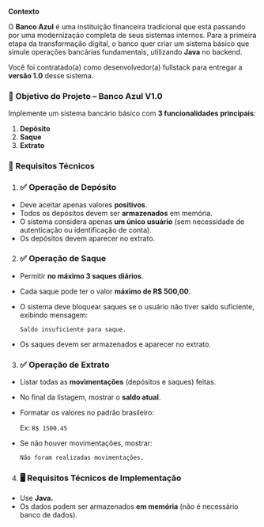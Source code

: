 **Contexto**

O **Banco Azul** é uma instituição financeira tradicional que está passando por uma modernização completa de seus sistemas internos. Para a primeira etapa da transformação digital, o banco quer criar um sistema básico que simule operações bancárias fundamentais, utilizando **Java** no backend.

Você foi contratado(a) como desenvolvedor(a) fullstack para entregar a **versão 1.0** desse sistema.


### 🎯 Objetivo do Projeto – Banco Azul V1.0

Implemente um sistema bancário básico com **3 funcionalidades principais**:

1. **Depósito**
2. **Saque**
3. **Extrato**


### 🧩 Requisitos Técnicos

1. ### ✅ Operação de Depósito

- Deve aceitar apenas valores **positivos**.
- Todos os depósitos devem ser **armazenados** em memória.
- O sistema considera apenas **um único usuário** (sem necessidade de autenticação ou identificação de conta).
- Os depósitos devem aparecer no extrato.

2.  ### ✅ Operação de Saque

- Permitir **no máximo 3 saques diários**.
- Cada saque pode ter o valor **máximo de R$ 500,00**.
- O sistema deve bloquear saques se o usuário não tiver saldo suficiente, exibindo mensagem:
    
    `Saldo insuficiente para saque.`
    
- Os saques devem ser armazenados e aparecer no extrato.


3. ### ✅ Operação de Extrato

- Listar todas as **movimentações** (depósitos e saques) feitas.
- No final da listagem, mostrar o **saldo atual**.
- Formatar os valores no padrão brasileiro:
    
    Ex: `R$ 1500.45`
    
- Se não houver movimentações, mostrar:
    
    `Não foram realizadas movimentações.`


4. ### 🖥️ Requisitos Técnicos de Implementação

- Use **Java.**
- Os dados podem ser armazenados **em memória** (não é necessário banco de dados).